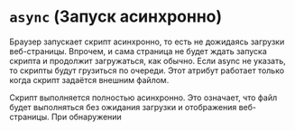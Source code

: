 # `async` (Запуск асинхронно)

Браузер запускает скрипт асинхронно, то есть не дожидаясь загрузки веб-страницы. Впрочем, и сама страница не будет ждать запуска скрипта и продолжит загружаться, как обычно. Если async не указать, то скрипты будут грузиться по очереди. Этот атрибут работает только когда скрипт задаётся внешним файлом.

Скрипт выполняется полностью асинхронно. Это означает, что файл будет выполняться без ожидания загрузки и отображения веб-страницы. При обнаружении <script async src="..."> браузер не останавливает обработку страницы, а спокойно работает дальше. Когда скрипт будет загружен – он выполнится.

Если async не указать, то скрипты будут грузиться по очереди. Этот атрибут работает только когда скрипт задаётся внешним файлом.

Async хорош для независимых скриптов, например счётчиков и рекламы, порядок выполнения которых не играет роли.

Первым выполнится тот скрипт, который быстрее загрузится.

## Применяется к тегам

- [`<script> (ДОБАВЛЯЕТ СКРИПТЫ)`](<../TAGS HEAD/script (ДОБАВЛЯЕТ СКРИПТЫ).md>)

## Пример

```html
<script async src="external.js"></script>
```
